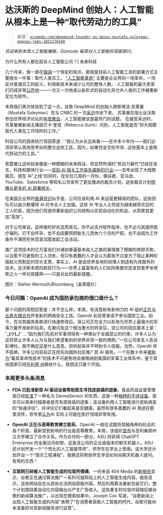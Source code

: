 <!--yml

分类：未分类

日期：2024-05-27 14:58:43

-->

# 达沃斯的 DeepMind 创始人：人工智能从根本上是一种“取代劳动力的工具”

> 来源：[`gizmodo.com/deepmind-founder-ai-davos-mustafa-suleyman-openai-jobs-1851176340`](https://gizmodo.com/deepmind-founder-ai-davos-mustafa-suleyman-openai-jobs-1851176340)

*欢迎来到本周人工智能播报，Gizmodo 每周对人工智能的深度探讨。*

为什么所有人都在起诉人工智能公司？| 未来科技

<track kind="captions" label="English" src="https://kinja.com/api/videoupload/caption/20725.vtt" srclang="en">

几个月来，我一直在[强调](https://gizmodo.com/chatgpt-ai-buzzfeed-news-journalism-existential-threat-1849869364)一个特定的观点，那就是目前人工智能工具的部署方式主要擅长一件事：取代人类员工。 [“人工智能革命”](https://www.ft.com/content/f84bd56f-484d-4393-bafc-4428da6a7873) 主要是企业界的一场革命，一场反对普通员工的起义，利用新技术来减少公司的整体人数。 人工智能的最大卖家们已经非常[公开地](https://www.cnbc.com/2023/08/22/ibm-ceo-says-ai-will-impact-white-collar-jobs-first.html#:~:text=create%20more%20GDP.-,We%20should%20all%20feel%20better%20about%20it%2C%E2%80%9D%20said%20Krishna.,won't%20kill%20jobs%20completely.)——一次又一次地承认新形式的自动化将允许人类的工作被重新定位为软件。

本周我们再次体验到了这一点，谷歌 DeepMind 的创始人穆斯塔法·苏莱曼（Mustafa Suleyman）在与 CNBC 的一次[采访](https://www.youtube.com/watch?v=Go_6UldZL50)中坐下来。 苏莱曼在瑞士达沃斯参加世界经济论坛的[年度聚会](https://gizmodo.com/sam-altman-openai-davos-wef-ai-needs-to-go-nuclear-1851173201)，人工智能据说是最热门的话题。 在接受采访时，苏莱曼被新闻主播丽贝卡·奎克（Rebecca Quirk）问到，人工智能是否“将大规模取代人类在工作场所的工作。”

科技公司的首席执行官回答道：“我认为从长远来看——在许多十年内——我们必须非常认真地思考如何整合这些工具，因为，如果完全交给市场...这些基本上是取代劳动力的工具。”

索雷曼让这听起来像是一种模糊的未来假设，但显然所谓的“劳动力替代”已经在发生。科技和媒体行业——[受到 AI 相关工作丧失威胁的行业](https://www.cnbc.com/2023/10/27/ai-exposure-is-new-buzz-term-for-softening-talk-about-job-losses.html)——去年出现了大规模裁员，就在 AI“上线”的同时。在仅仅几周的一月份，像谷歌、亚马逊、YouTube、Salesforce 等知名公司宣布了更加激进的裁员计划，这些裁员计划[明确与更多的 AI 部署相关](https://www.axios.com/2024/01/18/tech-layoffs-ai-2024-google-amazon)。

在美国企业界的[普遍共识](https://www.axios.com/2024/01/18/tech-layoffs-ai-2024-google-amazon)似乎是，公司应该利用 AI 来运营更精简的团队，这些团队可以由少数懂得 AI 的专业人士加强。这些 AI 专业人士将成为越来越受欢迎的工人阶层，因为他们将提供重新组织公司结构以实现自动化的机会，从而使其更加“高效”。

对于公司来说，这样做的好处显而易见。你不必支付软件程序，也不必为其提供医疗福利。它不会怀孕，也不会因要照顾新生儿而休六个月的产假，也不会因为工作条件不满而在休息室试图发起工会活动。

推广这项技术的亿万富翁们对诸如普遍基本收入之类的事情做了模糊的修辞手势，以治愈不可避免的工人流失，但只有愚蠢的人才会认为那些不过是为了阻止某种阶级起义而制定的空头支票。事实上，AI 是由世界各地的经理人制造和为其服务的技术。达沃斯本周的疯狂行为——世界上最富有的人们如同希腊农民发现普罗米修斯之火一样对其膜拜——只是对此的最新提醒。

图片：Stefan Wermuth/Bloomberg（盖蒂图片）

### 今日问题：OpenAI 成为国防承包商的借口是什么？

那个问题的简短回答是：并不怎么样。本周，有消息称有影响力的 AI 组织[正在与五角大楼合作](https://www.bloomberg.com/news/articles/2024-01-16/openai-working-with-us-military-on-cybersecurity-tools-for-veterans?embedded-checkout=true&sref=P6Q0mxvj)开发新的网络安全工具。OpenAI 此前曾承诺不参与国防工业。如今，在对其服务条款进行快速修改后，该公司正在全力以赴地为世界上最强大的军事力量开发新的玩具。在被问及这个相当重大的转变后，该公司的回应基本上是：**¯\_(ツ)_/¯** …“因为我们先前对军事领域有一种类似于全面禁止的约束，许多人认为这将禁止许多人认为与我们希望看到的世界非常一致的用例，”一位公司发言人告诉彭博社。我不确定这是什么意思，但听起来并不特别令人信服。当然，OpenAI 并不孤单。许多公司目前正在抢先向国防社区推广其 AI 服务。一个在数十年来[被称为](https://www.wsj.com/articles/bill-gates-says-artificial-intelligence-is-the-most-revolutionary-technology-in-decades-75fb8562)“最具革命性技术”的技术不可避免地会被吸纳到美国的军事工业体系中。鉴于其他国家已经[在利用 AI](https://www.npr.org/2023/12/14/1218643254/israel-is-using-an-ai-system-to-find-targets-in-gaza-experts-say-its-just-the-st)做些什么，我想这只是个开始。

### 本周更多头条消息

+   **FDA 已批准新型 AI 驱动设备帮助医生寻找皮肤癌的迹象**。食品药品监督管理局已经[批准](https://www.reuters.com/business/healthcare-pharmaceuticals/us-fda-clears-dermasensors-ai-powered-skin-cancer-detecting-device-2024-01-17/)了一种名为 DermaSensor 的东西，这是一种[独特的手持设备](https://www.dermasensor.com/)，医生可以用来扫描患者是否有皮肤癌的迹象；该设备利用人工智能进行皮肤病变的“快速评估”，并评估它们看起来是否健康。虽然有很多愚蠢的 AI 用途在那里流传，但专家[认为](https://www.capradio.org/articles/2024/01/16/researchers-hopeful-ai-could-help-diagnose-extremely-sick-patients/)AI 实际上可能在医疗领域非常有用。

+   **OpenAI 正在与高等教育建立联系**。OpenAI 一直在试图将其触角伸向社会的各个阶层，最新受到影响的行业是高等教育。本周，该组织[宣布](https://www.cnbc.com/2024/01/18/openai-announces-first-partnership-with-a-university.html)与亚利桑那州立大学建立了合作关系。作为合作的一部分，ASU 将获得 ChatGPT Enterprise 的全面访问权限，这是该公司的企业级版本的聊天机器人。ASU 还计划开发一个“个性化的人工智能导师”，供学生在学业上使用。该大学还计划开设一个“提示工程课程”，我猜这将帮助学生学会如何向聊天机器人提问。有用的东西！

+   **互联网已经被人工智能生成的垃圾所侵袭**。一份来自 404 Media 的[新报告](https://www.404media.co/google-news-is-boosting-garbage-ai-generated-articles/)显示，谷歌正在通过算法推广一系列可疑网站上的人工智能生成内容。报告显示，这些网站旨在从其他合法网站获取内容，然后利用算法重新包装它们。整个计划围绕着自动化内容输出以产生广告收入。这些重复的垃圾内容随后被谷歌的新闻算法推广，以出现在搜索结果中。Joseph Cox 写道，“谷歌新闻上出现人工智能生成的内容”表明了“在消费者获取人工智能的时代，谷歌可能尚未准备好对其新闻服务进行监管”。

